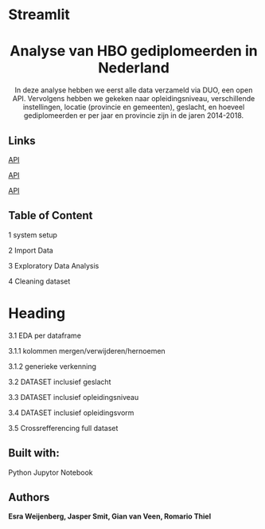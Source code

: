 # Streamlit
<h1 align="center">Analyse van HBO gediplomeerden in Nederland</h1>



<p align="center">In deze analyse hebben we eerst alle data verzameld via DUO, een open API. Vervolgens hebben we gekeken naar opleidingsniveau, verschillende instellingen, locatie (provincie en gemeenten), geslacht, en hoeveel gediplomeerden er per jaar en provincie zijn in de jaren 2014-2018.</p>





## Links



[API](<https://onderwijsdata.duo.nl/datastore/dump/dc9a7f70-2950-4c46-926f-4d21c1a6e00e?format=json> "API")



[API](< https://onderwijsdata.duo.nl/datastore/dump/6c648c28-28da-486e-86af-a7be10a37d69?format=json> "API")



[API](< https://onderwijsdata.duo.nl/datastore/dump/e0a02a03-948a-4e45-a6cb-6ef5a18b1b5b?format=json> "API")





## Table of Content



1 system setup



2 Import Data



3 Exploratory Data Analysis



4 Cleaning dataset



# Heading



3.1 EDA per dataframe



3.1.1 kolommen mergen/verwijderen/hernoemen



3.1.2 generieke verkenning



3.2 DATASET inclusief geslacht



3.3 DATASET inclusief opleidingsniveau



3.4 DATASET inclusief opleidingsvorm



3.5 Crossrefferencing full dataset



## Built with:



Python Jupytor Notebook




## Authors



**Esra Weijenberg, Jasper Smit, Gian van Veen, Romario Thiel**
